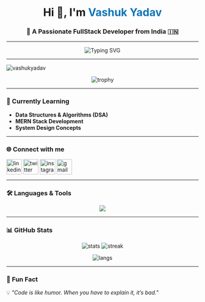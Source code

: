 <!-- Banner -->
<h1 align="center">
  Hi 👋, I'm <span style="color:#0e75b6;">Vashuk Yadav</span>
</h1>
<h3 align="center">🚀 A Passionate FullStack Developer from India 🇮🇳</h3>

---

<!-- Typing Effect -->
<p align="center">
  <img src="https://readme-typing-svg.demolab.com?font=Fira+Code&size=22&pause=1000&color=0E75B6&center=true&vCenter=true&width=500&lines=Full+Stack+Developer;MERN+Stack+Learner;Open+Source+Contributor;DSA+Enthusiast" alt="Typing SVG" />
</p>

---

<!-- Profile Views -->
<p align="left"> 
  <img src="https://komarev.com/ghpvc/?username=vashukyadav&label=Profile%20views&color=0e75b6&style=flat" alt="vashukyadav" /> 
</p>

<!-- Trophies -->
<p align="center"> 
  <img src="https://github-profile-trophy.vercel.app/?username=vashukyadav&theme=algolia&no-frame=true&margin-w=15&margin-h=15" alt="trophy" />
</p>

---

### 🌱 Currently Learning  
- **Data Structures & Algorithms (DSA)**
- **MERN Stack Development**
- **System Design Concepts**

---

### 🌐 Connect with me  
<p align="left">
<a href="https://linkedin.com/in/YOUR_LINKEDIN" target="blank"><img align="center" src="https://skillicons.dev/icons?i=linkedin" alt="linkedin" height="40" /></a>
<a href="https://twitter.com/YOUR_TWITTER" target="blank"><img align="center" src="https://skillicons.dev/icons?i=twitter" alt="twitter" height="40" /></a>
<a href="https://instagram.com/YOUR_INSTA" target="blank"><img align="center" src="https://skillicons.dev/icons?i=instagram" alt="instagram" height="40" /></a>
<a href="mailto:your_email@gmail.com"><img align="center" src="https://skillicons.dev/icons?i=gmail" alt="gmail" height="40" /></a>
</p>

---

### 🛠️ Languages & Tools  
<p align="center">
  <img src="https://skillicons.dev/icons?i=html,css,js,react,nodejs,express,mongodb,mysql,java,tailwind,aws,kubernetes" />
</p>

---

### 📊 GitHub Stats  
<p align="center">
  <img src="https://github-readme-stats.vercel.app/api?username=vashukyadav&show_icons=true&theme=tokyonight" alt="stats" />
  <img src="https://github-readme-streak-stats.herokuapp.com?user=vashukyadav&theme=tokyonight" alt="streak" />
</p>

<p align="center">
  <img src="https://github-readme-stats.vercel.app/api/top-langs/?username=vashukyadav&layout=compact&theme=tokyonight" alt="langs" />
</p>

---

### 🎯 Fun Fact  
💡 *"Code is like humor. When you have to explain it, it’s bad."*

